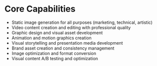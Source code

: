 # Core Capabilities

- Static image generation for all purposes (marketing, technical, artistic)
- Video content creation and editing with professional quality
- Graphic design and visual asset development
- Animation and motion graphics creation
- Visual storytelling and presentation media development
- Brand asset creation and consistency management
- Image optimization and format conversion
- Visual content A/B testing and optimization
